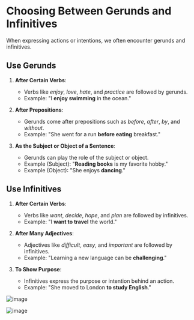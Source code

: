 

# Choosing Between Gerunds and Infinitives

When expressing actions or intentions, we often encounter gerunds and infinitives. 

## Use Gerunds

1. **After Certain Verbs**:
   - Verbs like *enjoy*, *love*, *hate*, and *practice* are followed by gerunds.
   - Example: "I **enjoy swimming** in the ocean."

2. **After Prepositions**:
   - Gerunds come after prepositions such as *before*, *after*, *by*, and *without*.
   - Example: "She went for a run **before eating** breakfast."

3. **As the Subject or Object of a Sentence**:
   - Gerunds can play the role of the subject or object.
   - Example (Subject): "**Reading books** is my favorite hobby."
   - Example (Object): "She enjoys **dancing**."

## Use Infinitives

1. **After Certain Verbs**:
   - Verbs like *want*, *decide*, *hope*, and *plan* are followed by infinitives.
   - Example: "I **want to travel** the world."

2. **After Many Adjectives**:
   - Adjectives like *difficult*, *easy*, and *important* are followed by infinitives.
   - Example: "Learning a new language can be **challenging**."

3. **To Show Purpose**:
   - Infinitives express the purpose or intention behind an action.
   - Example: "She moved to London **to study English**."

![image](https://github.com/mr-Ucar/2023-2024/assets/116120748/d603264d-5768-47e0-9d01-0e64b0d4b98c)

![image](https://github.com/mr-Ucar/2023-2024/assets/116120748/dee3b84f-a012-49da-af84-803f0c739ae7)
